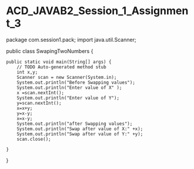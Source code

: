 # ACD_JAVAB2_Session_1_Assignment_3

package com.session1.pack;
import java.util.Scanner;

public class SwapingTwoNumbers {

	public static void main(String[] args) {
		// TODO Auto-generated method stub		
		int x,y;
		Scanner scan = new Scanner(System.in);
		System.out.println("Before Swapping values");
		System.out.println("Enter value of X" );
		x =scan.nextInt();
	    System.out.println("Enter value of Y");
	    y=scan.nextInt();
	    x=x+y;
		y=x-y;
		x=x-y; 	 
		System.out.println("after Swapping values");
		System.out.println("Swap after value of X:" +x);
		System.out.println("Swap after value of Y:" +y);
		scan.close();
	   
	}

}
